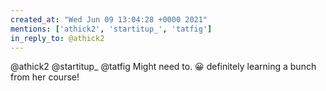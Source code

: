 ```yaml
---
created_at: "Wed Jun 09 13:04:28 +0000 2021"
mentions: ['athick2', 'startitup_', 'tatfig']
in_reply_to: @athick2
---
```


@athick2 @startitup_ @tatfig Might need to. 😀 definitely learning a bunch from her course!